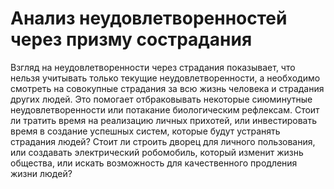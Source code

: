 # Анализ неудовлетворенностей через призму сострадания

Взгляд на неудовлетворенности через страдания показывает, что нельзя учитывать только текущие неудовлетворенности, а необходимо смотреть на совокупные страдания за всю жизнь человека и страдания других людей. Это помогает отбраковывать некоторые сиюминутные неудовлетворенности или потакание биологическим рефлексам. Стоит ли тратить время на реализацию личных прихотей, или инвестировать время в создание успешных систем, которые будут устранять страдания людей? Стоит ли строить дворец для личного пользования, или создавать электрический робомобиль, который изменит жизнь общества, или искать возможность для качественного продления жизни людей?
